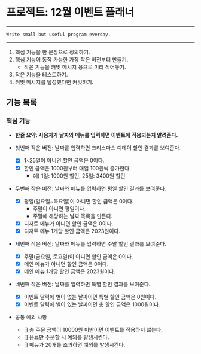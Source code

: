 # 프로젝트: 12월 이벤트 플래너

#### <Programming process>

---
    Write small but useful program everday.
---

1. 핵심 기능을 한 문장으로 정의하기.
2. 핵심 기능이 동작 가능한 가장 작은 버전부터 만들기.
   - 작은 기능을 커밋 메시지 용으로 미리 적어놓기.
3. 작은 기능을 테스트하기.
4. 커밋 메시지를 달성했다면 커밋하기.


## 기능 목록

### 핵심 기능

- **한줄 요약: 사용자가 날짜와 메뉴를 입력하면 이벤트에 적용되는지 알려준다.**

- 첫번째 작은 버전: 날짜를 입력하면 크리스마스 디데이 할인 결과를 보여준다.
  - [x] 1~25일이 아니면 할인 금액은 0이다.
  - [x] 할인 금액은 1000원부터 매일 100원씩 증가한다.
    - 예) 1일: 1000원 할인, 25일: 3400원 할인

- 두번째 작은 버전: 날짜와 메뉴를 입력하면 평일 할인 결과를 보여준다.
  - [x] 평일(일요일~목요일)이 아니면 할인 금액은 0이다.
    - 주말이 아니면 평일이다.
    - 주말에 해당하는 날짜 목록을 만든다.
  - [x] 디저트 메뉴가 아니면 할인 금액은 0이다.
  - [x] 디저트 메뉴 1개당 할인 금액은 2023원이다.

- 세번째 작은 버전: 날짜와 메뉴를 입력하면 주말 할인 결과를 보여준다.
  - [x] 주말(금요일, 토요일)이 아니면 할인 금액은 0이다.
  - [x] 메인 메뉴가 아니면 할인 금액은 0이다.
  - [x] 메인 메뉴 1개당 할인 금액은 2023원이다.

- 네번째 작은 버전: 날짜를 입력하면 특별 할인 결과를 보여준다.
  - [x] 이벤트 달력에 별이 없는 날짜이면 특별 할인 금액은 0원이다.
  - [x] 이벤트 달력에 별이 있는 날짜이면 총 할인 금액은 1000원이다.

- 공통 예외 사항
  - [] 총 주문 금액이 10000원 미만이면 이벤트를 적용하지 않는다.
  - [] 음료만 주문할 시 예외를 발생시킨다.
  - [] 메뉴가 20개를 초과하면 예외를 발생시킨다.